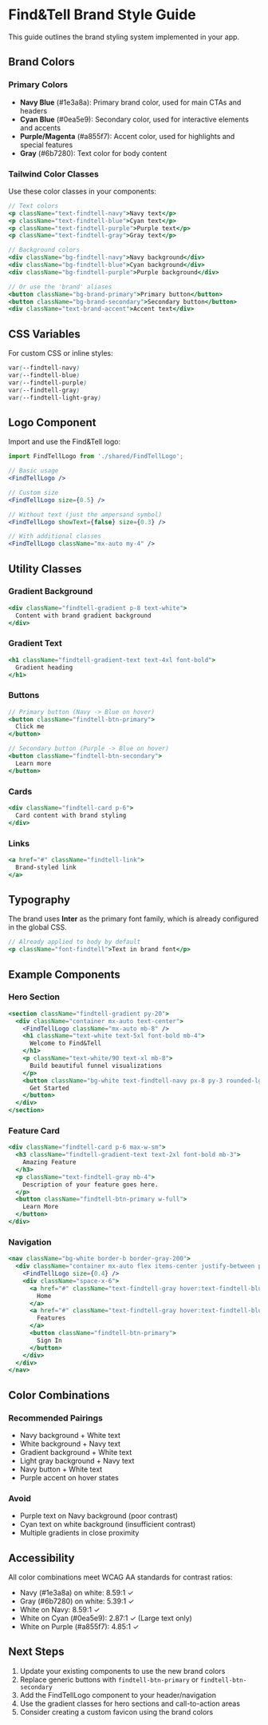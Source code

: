 # Find&Tell Brand Style Guide

This guide outlines the brand styling system implemented in your app.

## Brand Colors

### Primary Colors
- **Navy Blue** (#1e3a8a): Primary brand color, used for main CTAs and headers
- **Cyan Blue** (#0ea5e9): Secondary color, used for interactive elements and accents
- **Purple/Magenta** (#a855f7): Accent color, used for highlights and special features
- **Gray** (#6b7280): Text color for body content

### Tailwind Color Classes

Use these color classes in your components:

```jsx
// Text colors
<p className="text-findtell-navy">Navy text</p>
<p className="text-findtell-blue">Cyan text</p>
<p className="text-findtell-purple">Purple text</p>
<p className="text-findtell-gray">Gray text</p>

// Background colors
<div className="bg-findtell-navy">Navy background</div>
<div className="bg-findtell-blue">Cyan background</div>
<div className="bg-findtell-purple">Purple background</div>

// Or use the 'brand' aliases
<button className="bg-brand-primary">Primary button</button>
<button className="bg-brand-secondary">Secondary button</button>
<div className="text-brand-accent">Accent text</div>
```

## CSS Variables

For custom CSS or inline styles:

```css
var(--findtell-navy)
var(--findtell-blue)
var(--findtell-purple)
var(--findtell-gray)
var(--findtell-light-gray)
```

## Logo Component

Import and use the Find&Tell logo:

```jsx
import FindTellLogo from './shared/FindTellLogo';

// Basic usage
<FindTellLogo />

// Custom size
<FindTellLogo size={0.5} />

// Without text (just the ampersand symbol)
<FindTellLogo showText={false} size={0.3} />

// With additional classes
<FindTellLogo className="mx-auto my-4" />
```

## Utility Classes

### Gradient Background
```jsx
<div className="findtell-gradient p-8 text-white">
  Content with brand gradient background
</div>
```

### Gradient Text
```jsx
<h1 className="findtell-gradient-text text-4xl font-bold">
  Gradient heading
</h1>
```

### Buttons
```jsx
// Primary button (Navy -> Blue on hover)
<button className="findtell-btn-primary">
  Click me
</button>

// Secondary button (Purple -> Blue on hover)
<button className="findtell-btn-secondary">
  Learn more
</button>
```

### Cards
```jsx
<div className="findtell-card p-6">
  Card content with brand styling
</div>
```

### Links
```jsx
<a href="#" className="findtell-link">
  Brand-styled link
</a>
```

## Typography

The brand uses **Inter** as the primary font family, which is already configured in the global CSS.

```jsx
// Already applied to body by default
<p className="font-findtell">Text in brand font</p>
```

## Example Components

### Hero Section
```jsx
<section className="findtell-gradient py-20">
  <div className="container mx-auto text-center">
    <FindTellLogo className="mx-auto mb-8" />
    <h1 className="text-white text-5xl font-bold mb-4">
      Welcome to Find&Tell
    </h1>
    <p className="text-white/90 text-xl mb-8">
      Build beautiful funnel visualizations
    </p>
    <button className="bg-white text-findtell-navy px-8 py-3 rounded-lg font-semibold hover:bg-gray-100 transition">
      Get Started
    </button>
  </div>
</section>
```

### Feature Card
```jsx
<div className="findtell-card p-6 max-w-sm">
  <h3 className="findtell-gradient-text text-2xl font-bold mb-3">
    Amazing Feature
  </h3>
  <p className="text-findtell-gray mb-4">
    Description of your feature goes here.
  </p>
  <button className="findtell-btn-primary w-full">
    Learn More
  </button>
</div>
```

### Navigation
```jsx
<nav className="bg-white border-b border-gray-200">
  <div className="container mx-auto flex items-center justify-between py-4 px-6">
    <FindTellLogo size={0.4} />
    <div className="space-x-6">
      <a href="#" className="text-findtell-gray hover:text-findtell-blue transition">
        Home
      </a>
      <a href="#" className="text-findtell-gray hover:text-findtell-blue transition">
        Features
      </a>
      <button className="findtell-btn-primary">
        Sign In
      </button>
    </div>
  </div>
</nav>
```

## Color Combinations

### Recommended Pairings
- Navy background + White text
- White background + Navy text
- Gradient background + White text
- Light gray background + Navy text
- Navy button + White text
- Purple accent on hover states

### Avoid
- Purple text on Navy background (poor contrast)
- Cyan text on white background (insufficient contrast)
- Multiple gradients in close proximity

## Accessibility

All color combinations meet WCAG AA standards for contrast ratios:
- Navy (#1e3a8a) on white: 8.59:1 ✓
- Gray (#6b7280) on white: 5.39:1 ✓
- White on Navy: 8.59:1 ✓
- White on Cyan (#0ea5e9): 2.87:1 ✓ (Large text only)
- White on Purple (#a855f7): 4.85:1 ✓

## Next Steps

1. Update your existing components to use the new brand colors
2. Replace generic buttons with `findtell-btn-primary` or `findtell-btn-secondary`
3. Add the FindTellLogo component to your header/navigation
4. Use the gradient classes for hero sections and call-to-action areas
5. Consider creating a custom favicon using the brand colors

